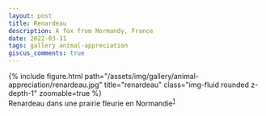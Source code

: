 ```yaml
---
layout: post
title: Renardeau
description: A fox from Normandy, France
date: 2022-03-31
tags: gallery animal-appreciation
giscus_comments: true
---
```


<div class="row">
    <div class="col-sm mt-3 mt-md-0">
        {% include figure.html path="/assets/img/gallery/animal-appreciation/renardeau.jpg" title="renardeau" class="img-fluid rounded z-depth-1" zoomable=true %}
    </div>
</div>
<div class="caption">
    Renardeau dans une prairie fleurie en Normandie<sup><a href="https://peapix.com/bing/38048">1</a></sup>
</div>
